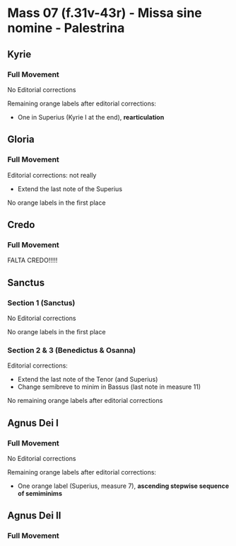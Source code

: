 # Mass 07 (f.31v-43r) - Missa sine nomine - Palestrina



## Kyrie
### Full Movement

No Editorial corrections

Remaining orange labels after editorial corrections:
- One in Superius (Kyrie I at the end), **rearticulation**



## Gloria
### Full Movement

Editorial corrections: not really
- Extend the last note of the Superius

No orange labels in the first place



## Credo
### Full Movement

FALTA CREDO!!!!!



## Sanctus
### Section 1 (Sanctus)

No Editorial corrections

No orange labels in the first place


### Section 2 & 3 (Benedictus & Osanna)

Editorial corrections:
- Extend the last note of the Tenor (and Superius)
- Change semibreve to minim in Bassus (last note in measure 11)

No remaining orange labels after editorial corrections



## Agnus Dei I
### Full Movement

No Editorial corrections

Remaining orange labels after editorial corrections:
- One orange label (Superius, measure 7), **ascending stepwise sequence of semiminims**




## Agnus Dei II
### Full Movement
